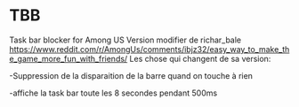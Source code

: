 # TBB
Task bar blocker for Among US
Version modifier de richar_bale https://www.reddit.com/r/AmongUs/comments/ibjz32/easy_way_to_make_the_game_more_fun_with_friends/
Les chose qui changent de sa version:

-Suppression de la disparaition de la barre quand on touche à rien

-affiche la task bar toute les 8 secondes pendant 500ms



